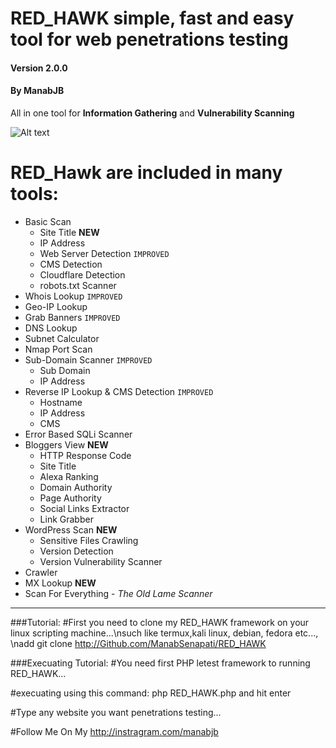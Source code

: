 # RED_HAWK simple, fast and easy tool for web penetrations testing
#### Version 2.0.0
#### By ManabJB 
All in one tool for **Information Gathering** and **Vulnerability Scanning**

![Alt text](https://s19.postimg.org/qzklxzk9v/Screenshot_20171127-202855.jpg "Screenshot")

# RED_Hawk are included in many tools: 

+ Basic Scan
	- Site Title **NEW**
	- IP Address
	- Web Server Detection `IMPROVED`
	- CMS Detection
	- Cloudflare Detection
	- robots.txt Scanner
+ Whois Lookup `IMPROVED`
+ Geo-IP Lookup
+ Grab Banners `IMPROVED`
+ DNS Lookup
+ Subnet Calculator
+ Nmap Port Scan
+ Sub-Domain Scanner `IMPROVED`
	- Sub Domain
	- IP Address
+ Reverse IP Lookup & CMS Detection `IMPROVED`
	- Hostname
	- IP Address
	- CMS
+ Error Based SQLi Scanner
+ Bloggers View **NEW**
	- HTTP Response Code
	- Site Title
	- Alexa Ranking
	- Domain Authority
	- Page Authority
	- Social Links Extractor
	- Link Grabber
+ WordPress Scan **NEW**
	- Sensitive Files Crawling
	- Version Detection
	- Version Vulnerability Scanner
+ Crawler
+ MX Lookup **NEW**
+ Scan For Everything - _The Old Lame Scanner_


---

###Tutorial:
#First you need to clone my RED_HAWK framework on your linux scripting machine...\nsuch like termux,kali linux, debian, fedora etc..., \nadd git clone http://Github.com/ManabSenapati/RED_HAWK

###Execuating Tutorial:
#You need first PHP letest framework to running RED_HAWK...

#execuating using this command: php RED_HAWK.php and hit enter

#Type any website you want penetrations testing...

#Follow Me On My http://instragram.com/manabjb